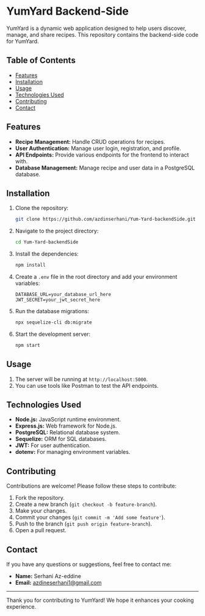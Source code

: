 
# YumYard Backend-Side

YumYard is a dynamic web application designed to help users discover, manage, and share recipes. This repository contains the backend-side code for YumYard.

## Table of Contents

- [Features](#features)
- [Installation](#installation)
- [Usage](#usage)
- [Technologies Used](#technologies-used)
- [Contributing](#contributing)
- [Contact](#contact)

## Features

- **Recipe Management:** Handle CRUD operations for recipes.
- **User Authentication:** Manage user login, registration, and profile.
- **API Endpoints:** Provide various endpoints for the frontend to interact with.
- **Database Management:** Manage recipe and user data in a PostgreSQL database.

## Installation

1. Clone the repository:
   ```bash
   git clone https://github.com/azdinserhani/Yum-Yard-backendSide.git
   ```
2. Navigate to the project directory:
   ```bash
   cd Yum-Yard-backendSide
   ```
3. Install the dependencies:
   ```bash
   npm install
   ```
4. Create a `.env` file in the root directory and add your environment variables:
   ```plaintext
   DATABASE_URL=your_database_url_here
   JWT_SECRET=your_jwt_secret_here
   ```
5. Run the database migrations:
   ```bash
   npx sequelize-cli db:migrate
   ```
6. Start the development server:
   ```bash
   npm start
   ```

## Usage

1. The server will be running at `http://localhost:5000`.
2. You can use tools like Postman to test the API endpoints.

## Technologies Used

- **Node.js:** JavaScript runtime environment.
- **Express.js:** Web framework for Node.js.
- **PostgreSQL:** Relational database system.
- **Sequelize:** ORM for SQL databases.
- **JWT:** For user authentication.
- **dotenv:** For managing environment variables.

## Contributing

Contributions are welcome! Please follow these steps to contribute:

1. Fork the repository.
2. Create a new branch (`git checkout -b feature-branch`).
3. Make your changes.
4. Commit your changes (`git commit -m 'Add some feature'`).
5. Push to the branch (`git push origin feature-branch`).
6. Open a pull request.

## Contact

If you have any questions or suggestions, feel free to contact me:

- **Name:** Serhani Az-eddine
- **Email:** azdineserhani1@gmail.com

---

Thank you for contributing to YumYard! We hope it enhances your cooking experience.
```
